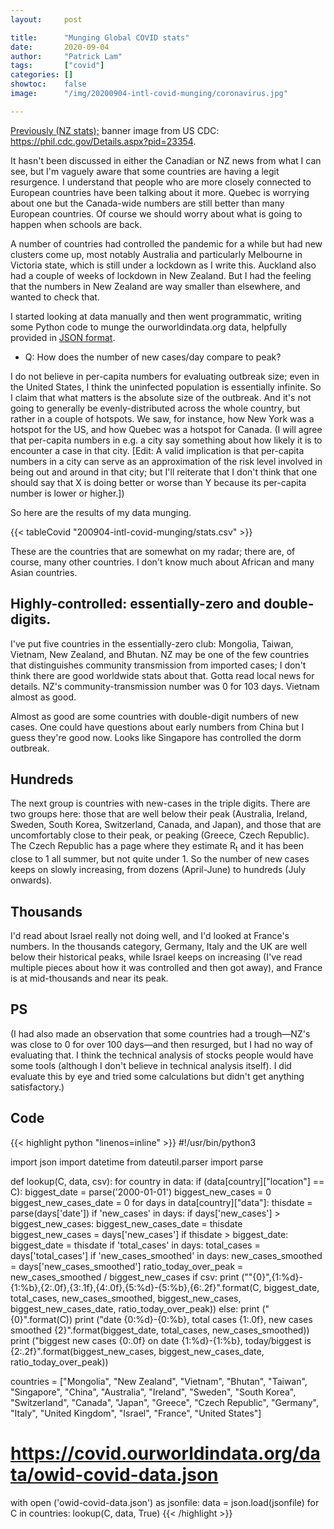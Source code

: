 ```yaml
---
layout:     post

title:      "Munging Global COVID stats"
date:       2020-09-04
author:     "Patrick Lam"
tags:       ["covid"]
categories: []
showtoc:    false
image:      "/img/20200904-intl-covid-munging/coronavirus.jpg"

---
```


<a href="/post/20200408-nz-covid-munging/">Previously (NZ stats);</a> banner image from US CDC: <a href="https://phil.cdc.gov/Details.aspx?pid=23354">https://phil.cdc.gov/Details.aspx?pid=23354</a>.

It hasn't been discussed in either the Canadian or NZ news from what I
can see, but I'm vaguely aware that some countries are having a legit
resurgence. I understand that people who are more closely connected to
European countries have been talking about it more. Quebec is worrying
about one but the Canada-wide numbers are still better than many
European countries. Of course we should worry about what is going to
happen when schools are back.

A number of countries had controlled the pandemic for a while but had
new clusters come up, most notably Australia and particularly
Melbourne in Victoria state, which is still under a lockdown as I
write this. Auckland also had a couple of weeks of lockdown in New
Zealand. But I had the feeling that the numbers in New Zealand are way
smaller than elsewhere, and wanted to check that.

I started looking at data manually and then went programmatic, writing
some Python code to munge the ourworldindata.org data, helpfully
provided in <a href="https://covid.ourworldindata.org/data/owid-covid-data.json">JSON format</a>.

* Q: How does the number of new cases/day compare to peak?

I do not believe in
per-capita numbers for evaluating outbreak size; even in the United
States, I think the uninfected population is essentially infinite.  So
I claim that what matters is the absolute size of the outbreak. And
it's not going to generally be evenly-distributed across the whole
country, but rather in a couple of hotspots.  We saw, for instance,
how New York was a hotspot for the US, and how Quebec was a hotspot
for Canada. (I will agree that per-capita numbers in e.g. a city say
something about how likely it is to encounter a case in that city.
[Edit: A valid implication is that per-capita numbers in a city can serve
as an approximation of the risk level involved in being out and around
in that city; but I'll reiterate that I don't think that one should say
that X is doing better or worse than Y because its per-capita number
is lower or higher.])

So here are the results of my data munging.

{{< tableCovid "200904-intl-covid-munging/stats.csv" >}}

These are the countries that are somewhat on my radar; there are, of course,
many other countries. I don't know much about African and many Asian countries.

## Highly-controlled: essentially-zero and double-digits.

I've put five countries in the essentially-zero club: Mongolia,
Taiwan, Vietnam, New Zealand, and Bhutan.  NZ may be one of the few
countries that distinguishes community transmission from imported
cases; I don't think there are good worldwide stats about that. Gotta
read local news for details.  NZ's community-transmission number was 0
for 103 days. Vietnam almost as good.

Almost as good are some countries with double-digit numbers of new
cases.  One could have questions about early numbers from China but I
guess they're good now.  Looks like Singapore has controlled the dorm
outbreak.

## Hundreds

The next group is countries with new-cases in the triple digits. There are two
groups here: those that are well below their peak (Australia, Ireland, Sweden,
South Korea, Switzerland, Canada, and Japan), and those that are uncomfortably close
to their peak, or peaking (Greece, Czech Republic). The Czech Republic has a page
where they estimate R<sub>t</sub> and it has been close to 1 all summer, but not quite
under 1. So the number of new cases keeps on slowly increasing, from dozens (April-June)
to hundreds (July onwards).

## Thousands

I'd read about Israel really not doing well, and I'd looked at France's numbers.
In the thousands category, Germany, Italy and the UK are well below their historical peaks,
while Israel keeps on increasing (I've read multiple pieces about how it was controlled
and then got away), and France is at mid-thousands and near its peak.

## PS

(I had also made an observation that some countries had a trough&mdash;NZ's was close
to 0 for over 100 days&mdash;and then resurged, but I had no way of evaluating that.
I think the technical analysis of stocks people would have some tools
(although I don't believe in technical analysis itself). I did evaluate this
by eye and tried some calculations but didn't get anything satisfactory.)

## Code

{{< highlight python "linenos=inline" >}}
#!/usr/bin/python3

import json
import datetime
from dateutil.parser import parse

def lookup(C, data, csv):
    for country in data:
        if (data[country]["location"] == C):
            biggest_date = parse('2000-01-01')
            biggest_new_cases = 0
            biggest_new_cases_date = 0
            for days in data[country]["data"]:
                thisdate = parse(days['date'])
                if 'new_cases' in days:
                    if days['new_cases'] > biggest_new_cases:
                        biggest_new_cases_date = thisdate
                        biggest_new_cases = days['new_cases']
                if thisdate > biggest_date:
                    biggest_date = thisdate
                    if 'total_cases' in days:
                        total_cases = days['total_cases']
                    if 'new_cases_smoothed' in days:
                        new_cases_smoothed = days['new_cases_smoothed']
            ratio_today_over_peak = new_cases_smoothed / biggest_new_cases
            if csv:
                print ("\"{0}\",{1:%d}-{1:%b},{2:.0f},{3:.1f},{4:.0f},{5:%d}-{5:%b},{6:.2f}".format(C, biggest_date, total_cases,
                                                                                                    new_cases_smoothed, biggest_new_cases,
                                                                                                    biggest_new_cases_date,
                                                                                                    ratio_today_over_peak))
            else:
                print ("{0}".format(C))
                print ("date {0:%d}-{0:%b}, total cases {1:.0f}, new cases smoothed {2}".format(biggest_date, total_cases, new_cases_smoothed))
                print ("biggest new cases {0:.0f} on date {1:%d}-{1:%b}, today/biggest is {2:.2f}".format(biggest_new_cases, biggest_new_cases_date, ratio_today_over_peak))

countries = ["Mongolia", "New Zealand", "Vietnam", "Bhutan", "Taiwan", "Singapore",
	     "China", "Australia",  "Ireland", "Sweden", "South Korea", "Switzerland",
	     "Canada", "Japan", "Greece", "Czech Republic", "Germany", "Italy",
	     "United Kingdom", "Israel", "France", "United States"]

# https://covid.ourworldindata.org/data/owid-covid-data.json
with open ('owid-covid-data.json') as jsonfile:
    data = json.load(jsonfile)
    for C in countries:
        lookup(C, data, True)
{{< /highlight >}}